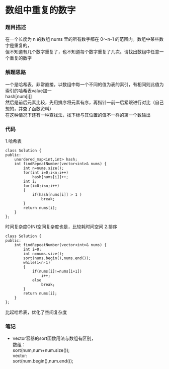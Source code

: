 # 数组中重复的数字  

### 题目描述
在一个长度为 n 的数组 nums 里的所有数字都在 0～n-1 的范围内。数组中某些数字是重复的，      
但不知道有几个数字重复了，也不知道每个数字重复了几次。请找出数组中任意一个重复的数字      

### 解题思路
一个是哈希表，非常直接，以数组中每一个不同的值为表的索引，有相同则此值为索引的哈希表value加一     
hash[num[i]]    
然后是前后元素比较，先用排序将元素有序，再指针一前一后紧跟进行对比（自己想的，并查了函数资料）     
在这种情况下还有一种查找法，找下标与其位置的值不一样的第一个数输出       

### 代码
1.哈希表 
```
class Solution {
public:
    unordered_map<int,int> hash;
    int findRepeatNumber(vector<int>& nums) {
        int n=nums.size();
        for(int i=0;i<n;i++)
            hash[nums[i]]++;
        int i;
        for(i=0;i<n;i++)
        {
            if(hash[nums[i]] > 1 )
                break;
        }
        return nums[i];
    }
};
```
时间复杂度O(N)空间复杂度也是，比较耗时间空间
2.排序
```
class Solution {
public:
    int findRepeatNumber(vector<int>& nums) {
        int i=0;
        int n=nums.size();
        sort(nums.begin(),nums.end());
        while(i<n-1)
        {
            if(nums[i]!=nums[i+1])
                i++;
            else
                break;
        }
        return nums[i];
    }
};
```
比起哈希表，优化了空间复杂度
### 笔记
* vector容器的sort函数用法与数组有区别，    
数组：   
sort(num,num+num.size());     
vector:     
sort(num.begin(),num.end());      
